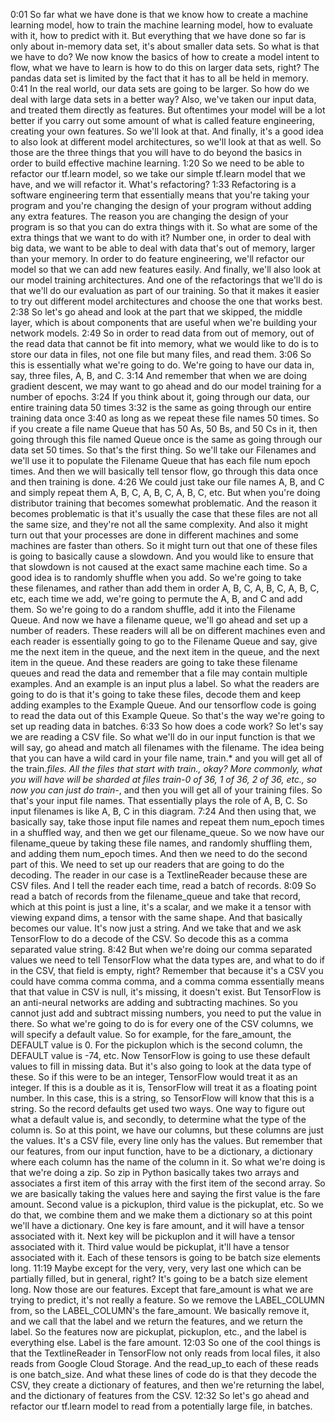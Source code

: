 0:01
So far what we have done is that we know how to create a machine learning model, how to train the machine learning model, how to evaluate with it, how to predict with it. But everything that we have done so far is only about in-memory data set, it's about smaller data sets. So what is that we have to do? We now know the basics of how to create a model intent to flow, what we have to learn is how to do this on larger data sets, right? The pandas data set is limited by the fact that it has to all be held in memory.
0:41
In the real world, our data sets are going to be larger. So how do we deal with large data sets in a better way? Also, we've taken our input data, and treated them directly as features. But oftentimes your model will be a lot better if you carry out some amount of what is called feature engineering, creating your own features. So we'll look at that. And finally, it's a good idea to also look at different model architectures, so we'll look at that as well. So those are the three things that you will have to do beyond the basics in order to build effective machine learning.
1:20
So we need to be able to refactor our tf.learn model, so we take our simple tf.learn model that we have, and we will refactor it. What's refactoring?
1:33
Refactoring is a software engineering term that essentially means that you're taking your program and you're changing the design of your program without adding any extra features. The reason you are changing the design of your program is so that you can do extra things with it. So what are some of the extra things that we want to do with it? Number one, in order to deal with big data, we want to be able to deal with data that's out of memory, larger than your memory. In order to do feature engineering, we'll refactor our model so that we can add new features easily. And finally, we'll also look at our model training architectures. And one of the refactorings that we'll do is that we'll do our evaluation as part of our training. So that it makes it easier to try out different model architectures and choose the one that works best.
2:38
So let's go ahead and look at the part that we skipped, the middle layer, which is about components that are useful when we're building your network models.
2:49
So in order to read data from out of memory, out of the read data that cannot be fit into memory, what we would like to do is to store our data in files, not one file but many files, and read them.
3:06
So this is essentially what we're going to do. We're going to have our data in, say, three files, A, B, and C.
3:14
And remember that when we are doing gradient descent, we may want to go ahead and do our model training for a number of epochs.
3:24
If you think about it, going through our data, our entire training data 50 times
3:32
is the same as going through our entire training data once
3:40
as long as we repeat these file names 50 times. So if you create a file name Queue that has 50 As, 50 Bs, and 50 Cs in it, then going through this file named Queue once is the same as going through our data set 50 times. So that's the first thing. So we'll take our Filenames and we'll use it to populate the Filename Queue that has each file num epoch times. And then we will basically tell tensor flow, go through this data once and then training is done.
4:26
We could just take our file names A, B, and C and simply repeat them A, B, C, A, B, C, A, B, C, etc. But when you're doing distributor training that becomes somewhat problematic. And the reason it becomes problematic is that it's usually the case that these files are not all the same size, and they're not all the same complexity. And also it might turn out that your processes are done in different machines and some machines are faster than others. So it might turn out that one of these files is going to basically cause a slowdown. And you would like to ensure that that slowdown is not caused at the exact same machine each time. So a good idea is to randomly shuffle when you add. So we're going to take these filenames, and rather than add them in order A, B, C, A, B, C, A, B, C, etc, each time we add, we're going to permute the A, B, and C and add them. So we're going to do a random shuffle, add it into the Filename Queue. And now we have a filename queue, we'll go ahead and set up a number of readers. These readers will all be on different machines even and each reader is essentially going to go to the Filename Queue and say, give me the next item in the queue, and the next item in the queue, and the next item in the queue. And these readers are going to take these filename queues and read the data and remember that a file may contain multiple examples. And an example is an input plus a label. So what the readers are going to do is that it's going to take these files, decode them and keep adding examples to the Example Queue. And our tensorflow code is going to read the data out of this Example Queue. So that's the way we're going to set up reading data in batches.
6:33
So how does a code work? So let's say we are reading a CSV file. So what we'll do in our input function is that we will say, go ahead and match all filenames with the filename. The idea being that you can have a wild card in your file name, train.* and you will get all of the train.*files. All the files that start with train., okay? More commonly, what you will have will be sharded at files train-0 of 36, 1 of 36, 2 of 36, etc., so now you can just do train-*, and then you will get all of your training files. So that's your input file names. That essentially plays the role of A, B, C. So input filenames is like A, B, C in this diagram.
7:24
And then using that, we basically say, take those input file names and repeat them num_epoch times in a shuffled way, and then we get our filename_queue. So we now have our filename_queue by taking these file names, and randomly shuffling them, and adding them num_epoch times. And then we need to do the second part of this. We need to set up our readers that are going to do the decoding. The reader in our case is a TextlineReader because these are CSV files. And I tell the reader each time, read a batch of records.
8:09
So read a batch of records from the filename_queue and take that record, which at this point is just a line, it's a scalar, and we make it a tensor with viewing expand dims, a tensor with the same shape. And that basically becomes our value. It's now just a string. And we take that and we ask TensorFlow to do a decode of the CSV. So decode this as a comma separated value string.
8:42
But when we're doing our comma separated values we need to tell TensorFlow what the data types are, and what to do if in the CSV, that field is empty, right? Remember that because it's a CSV you could have comma comma comma, and a comma comma essentially means that that value in CSV is null, it's missing, it doesn't exist. But TensorFlow is an anti-neural networks are adding and subtracting machines. So you cannot just add and subtract missing numbers, you need to put the value in there. So what we're going to do is for every one of the CSV columns, we will specify a default value. So for example, for the fare_amount, the DEFAULT value is 0. For the pickuplon which is the second column, the DEFAULT value is -74, etc. Now TensorFlow is going to use these default values to fill in missing data. But it's also going to look at the data type of these. So if this were to be an integer, TensorFlow would treat it as an integer. If this is a double as it is, TensorFlow will treat it as a floating point number. In this case, this is a string, so TensorFlow will know that this is a string. So the record defaults get used two ways. One way to figure out what a default value is, and secondly, to determine what the type of the column is. So at this point, we have our columns, but these columns are just the values. It's a CSV file, every line only has the values. But remember that our features, from our input function, have to be a dictionary, a dictionary where each column has the name of the column in it. So what we're doing is that we're doing a zip. So zip in Python basically takes two arrays and associates a first item of this array with the first item of the second array. So we are basically taking the values here and saying the first value is the fare amount. Second value is a pickuplon, third value is the pickuplat, etc. So we do that, we combine them and we make them a dictionary so at this point we'll have a dictionary. One key is fare amount, and it will have a tensor associated with it. Next key will be pickuplon and it will have a tensor associated with it. Third value would be pickuplat, it'll have a tensor associated with it. Each of these tensors is going to be batch size elements long.
11:19
Maybe except for the very, very, very last one which can be partially filled, but in general, right? It's going to be a batch size element long. Now those are our features. Except that fare_amount is what we are trying to predict, it's not really a feature. So we remove the LABEL_COLUMN from, so the LABEL_COLUMN's the fare_amount. We basically remove it, and we call that the label and we return the features, and we return the label. So the features now are pickuplat, pickuplon, etc., and the label is everything else. Label is the fare amount.
12:03
So one of the cool things is that the TextlineReader in TensorFlow not only reads from local files, it also reads from Google Cloud Storage. And the read_up_to each of these reads is one batch_size. And what these lines of code do is that they decode the CSV, they create a dictionary of features, and then we're returning the label, and the dictionary of features from the CSV.
12:32
So let's go ahead and refactor our tf.learn model to read from a potentially large file, in batches. 
